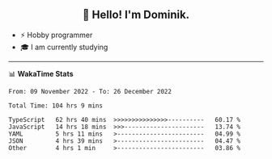 <h2 align="center">👋 Hello! I'm Dominik.</h2>

- ⚡ Hobby programmer
- 🎓 I am currently studying

---
📊 **WakaTime Stats**
<!--START_SECTION:waka-->

```text
From: 09 November 2022 - To: 26 December 2022

Total Time: 104 hrs 9 mins

TypeScript   62 hrs 40 mins  >>>>>>>>>>>>>>>----------   60.17 %
JavaScript   14 hrs 18 mins  >>>----------------------   13.74 %
YAML         5 hrs 11 mins   >------------------------   04.99 %
JSON         4 hrs 39 mins   >------------------------   04.47 %
Other        4 hrs 1 min     >------------------------   03.86 %
```

<!--END_SECTION:waka-->
